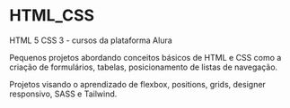 # HTML_CSS
 HTML 5 CSS 3 - cursos da plataforma Alura

Pequenos projetos abordando conceitos básicos de HTML e CSS como a criação de formulários, tabelas, posicionamento de listas de navegação.

Projetos visando o aprendizado de flexbox, positions, grids, designer responsivo, SASS e Tailwind.
